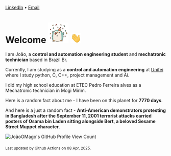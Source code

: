 [LinkedIn](https://www.linkedin.com/in/joão-pedro-gozzoli-b95641301/) &bull;
[Email](joaopedrogozzoli@gmail.com)

# Welcome <img src="happy.gif" height="64px" /> <img src="wave.gif" height="32px" />

I am João, a  **control and automation engineering student** and **mechatronic technician** based in Brazil Br.

Currently, I am studying as a **control and automation engineering** at [Unifei](https://unifei.edu.br) where I study python, C, C++, project management and Ai.

I did my high school education at ETEC Pedro Ferreira alves as a Mechatronic technician in Mogi Mirim.

Here is a random fact about me - I have been on this planet for **7770 days**.

And here is a just a random fact -  **Anti-American demonstrators protesting in Bangladesh after the September 11, 2001 terrorist attacks carried posters of Osama bin Laden sitting alongside Bert, a beloved Sesame Street Muppet character**.

![JoãoOMago's GitHub Profile View Count](https://komarev.com/ghpvc/?username=JoaoOMago)

<sub>Last updated by Github Actions on 08 Apr, 2025.</sub>
